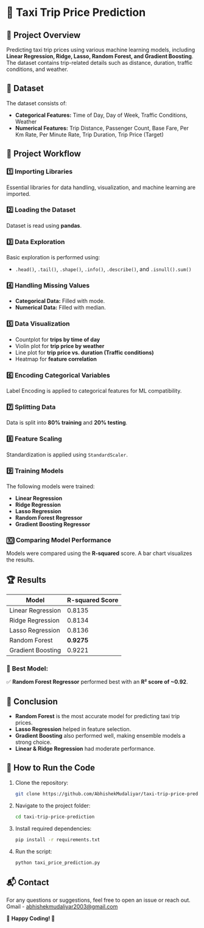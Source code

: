 # 🚖 Taxi Trip Price Prediction

## 📌 Project Overview
Predicting taxi trip prices using various machine learning models, including **Linear Regression, Ridge, Lasso, Random Forest, and Gradient Boosting**. The dataset contains trip-related details such as distance, duration, traffic conditions, and weather.

## 📂 Dataset
The dataset consists of:
- **Categorical Features:** Time of Day, Day of Week, Traffic Conditions, Weather
- **Numerical Features:** Trip Distance, Passenger Count, Base Fare, Per Km Rate, Per Minute Rate, Trip Duration, Trip Price (Target)

## 🚀 Project Workflow

### 1️⃣ Importing Libraries
Essential libraries for data handling, visualization, and machine learning are imported.

### 2️⃣ Loading the Dataset
Dataset is read using **pandas**.

### 3️⃣ Data Exploration
Basic exploration is performed using:
- `.head()`, `.tail()`, `.shape()`, `.info()`, `.describe()`, and `.isnull().sum()`

### 4️⃣ Handling Missing Values
- **Categorical Data:** Filled with mode.
- **Numerical Data:** Filled with median.

### 5️⃣ Data Visualization
- Countplot for **trips by time of day**
- Violin plot for **trip price by weather**
- Line plot for **trip price vs. duration (Traffic conditions)**
- Heatmap for **feature correlation**

### 6️⃣ Encoding Categorical Variables
Label Encoding is applied to categorical features for ML compatibility.

### 7️⃣ Splitting Data
Data is split into **80% training** and **20% testing**.

### 8️⃣ Feature Scaling
Standardization is applied using `StandardScaler`.

### 9️⃣ Training Models
The following models were trained:
- **Linear Regression**
- **Ridge Regression**
- **Lasso Regression**
- **Random Forest Regressor**
- **Gradient Boosting Regressor**

### 🔟 Comparing Model Performance
Models were compared using the **R-squared** score. A bar chart visualizes the results.

## 🏆 Results
| Model                | R-squared Score |
|----------------------|----------------|
| Linear Regression   | 0.8135          |
| Ridge Regression    | 0.8134          |
| Lasso Regression    | 0.8136          |
| Random Forest       | **0.9275**      |
| Gradient Boosting   | 0.9221          |

### 🎯 **Best Model:**
✅ **Random Forest Regressor** performed best with an **R² score of ~0.92**.

## 📜 Conclusion
- **Random Forest** is the most accurate model for predicting taxi trip prices.
- **Lasso Regression** helped in feature selection.
- **Gradient Boosting** also performed well, making ensemble models a strong choice.
- **Linear & Ridge Regression** had moderate performance.

## 📌 How to Run the Code
1. Clone the repository:
   ```bash
   git clone https://github.com/AbhishekMudaliyar/taxi-trip-price-prediction.git
   ```
2. Navigate to the project folder:
   ```bash
   cd taxi-trip-price-prediction
   ```
3. Install required dependencies:
   ```bash
   pip install -r requirements.txt
   ```
4. Run the script:
   ```bash
   python taxi_price_prediction.py
   ```

## 📬 Contact
For any questions or suggestions, feel free to open an issue or reach out.
Gmail - abhishekmudaliyar2003@gmail.com

📌 **Happy Coding! 🚖**

